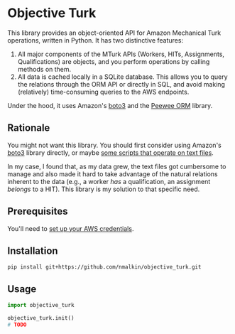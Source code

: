 Objective Turk
================================================================================
This library provides an object-oriented API for Amazon Mechanical Turk operations, written in Python. It has two distinctive features:

1. All major components of the MTurk APIs (Workers, HITs, Assignments, Qualifications) are objects, and you perform operations by calling methods on them.
2. All data is cached locally in a SQLite database. This allows you to query the relations through the ORM API or directly in SQL, and avoid making (relatively) time-consuming queries to the AWS endpoints.

Under the hood, it uses Amazon's [boto3](https://boto3.amazonaws.com/v1/documentation/api/latest/reference/services/mturk.html) and the [Peewee ORM](http://docs.peewee-orm.com/en/latest/) library.


Rationale
---------
You might not want this library. You should first consider using Amazon's [boto3](https://boto3.amazonaws.com/v1/documentation/api/latest/reference/services/mturk.html) library directly, or maybe [some scripts that operate on text files](https://github.com/nmalkin/turk-scripts).

In my case, I found that, as my data grew, the text files got cumbersome to manage and also made it hard to take advantage of the natural relations inherent to the data (e.g., a worker _has_ a qualification, an assignment _belongs_ to a HIT). This library is my solution to that specific need.


Prerequisites
-------------
You'll need to [set up your AWS credentials](https://boto3.readthedocs.io/en/latest/guide/configuration.html).


Installation
-------------
```
pip install git+https://github.com/nmalkin/objective_turk.git
```

Usage
-----
```python
import objective_turk

objective_turk.init()
# TODO
```
